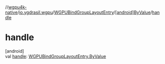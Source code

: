 //[wgpu4k-native](../../../../index.md)/[io.ygdrasil.wgpu](../../index.md)/[WGPUBindGroupLayoutEntry](../index.md)/[[android]ByValue](index.md)/[handle](handle.md)

# handle

[android]\
val [handle](handle.md): [WGPUBindGroupLayoutEntry.ByValue](../../../io.ygdrasil.wgpu.android/-w-g-p-u-bind-group-layout-entry/-by-value/index.md)